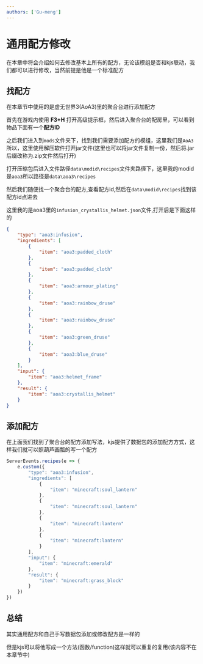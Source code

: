 ```yaml
---
authors: ['Gu-meng']
---
```

# 通用配方修改
在本章中将会介绍如何去修改基本上所有的配方，无论该模组是否和kjs联动，我们都可以进行修改，当然前提是他是一个标准配方

## 找配方
在本章节中使用的是虚无世界3(AoA3)里的聚合台进行添加配方

首先在游戏内使用 **F3+H** 打开高级提示框，然后进入聚合台的配房里，可以看到物品下面有一个**配方ID**

之后我们进入到`mods`文件夹下，找到我们需要添加配方的模组，这里我们是`AoA3`所以，这里使用解压软件打开jar文件(这里也可以将jar文件复制一份，然后将.jar后缀改称为.zip文件然后打开)

打开压缩包后进入文件路径`data\modid\recipes`文件夹路径下，这里我的modid是`aoa3`所以路径是`data\aoa3\recipes`

然后我们随便找一个聚合台的配方,查看配方id,然后在`data\modid\recipes`找到该配方id点进去

这里我的是aoa3里的`infusion_crystallis_helmet.json`文件,打开后是下面这样的

```json
{
	"type": "aoa3:infusion",
	"ingredients": [
		{
			"item": "aoa3:padded_cloth"
		},
		{
			"item": "aoa3:padded_cloth"
		},
		{
			"item": "aoa3:armour_plating"
		},
		{
			"item": "aoa3:rainbow_druse"
		},
		{
			"item": "aoa3:rainbow_druse"
		},
		{
			"item": "aoa3:green_druse"
		},
		{
			"item": "aoa3:blue_druse"
		}
	],
	"input": {
		"item": "aoa3:helmet_frame"
	},
	"result": {
		"item": "aoa3:crystallis_helmet"
	}
}
```

## 添加配方
在上面我们找到了聚合台的配方添加写法，kjs提供了数据包的添加配方方式，这样我们就可以照葫芦画瓢的写一个配方

```js
ServerEvents.recipes(e => {
	e.custom({
		"type": "aoa3:infusion",
		"ingredients": [
			{
				"item": "minecraft:soul_lantern"
			},
			{
				"item": "minecraft:soul_lantern"
			},
			{
				"item": "minecraft:lantern"
			},
			{
				"item": "minecraft:lantern"
			}
		],
		"input": {
			"item": "minecraft:emerald"
		},
		"result": {
			"item": "minecraft:grass_block"
		}
	})
})
```

## 总结
其实通用配方和自己手写数据包添加或修改配方是一样的

但是kjs可以将他写成一个方法(函数/function)这样就可以重复的复用(该内容不在本章节中)

